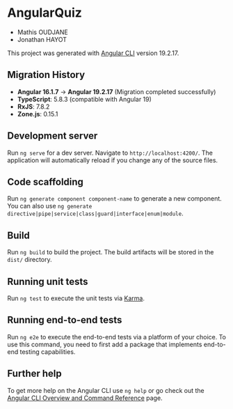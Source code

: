 # AngularQuiz

- Mathis OUDJANE
- Jonathan HAYOT

This project was generated with [Angular CLI](https://github.com/angular/angular-cli) version 19.2.17.

## Migration History
- **Angular 16.1.7** → **Angular 19.2.17** (Migration completed successfully)
- **TypeScript**: 5.8.3 (compatible with Angular 19)
- **RxJS**: 7.8.2
- **Zone.js**: 0.15.1

## Development server

Run `ng serve` for a dev server. Navigate to `http://localhost:4200/`. The application will automatically reload if you change any of the source files.

## Code scaffolding

Run `ng generate component component-name` to generate a new component. You can also use `ng generate directive|pipe|service|class|guard|interface|enum|module`.

## Build

Run `ng build` to build the project. The build artifacts will be stored in the `dist/` directory.

## Running unit tests

Run `ng test` to execute the unit tests via [Karma](https://karma-runner.github.io).

## Running end-to-end tests

Run `ng e2e` to execute the end-to-end tests via a platform of your choice. To use this command, you need to first add a package that implements end-to-end testing capabilities.

## Further help

To get more help on the Angular CLI use `ng help` or go check out the [Angular CLI Overview and Command Reference](https://angular.io/cli) page.
